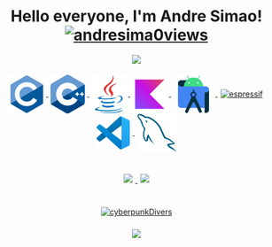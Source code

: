 <h1 align="center" >Hello everyone, I'm Andre Simao!  
  <a href="https://www.linkedin.com/in/andre-simao-254692230/ "target="_blank">  
    <img src="https://komarev.com/ghpvc/?username=andresima0&label=Profile%20views" alt="andresima0views"/>
</h1> 

<div align="center">
<img src="https://readme-typing-svg.demolab.com/?lines=I'm%20Brazilian%20IT%20student;I'm%20Starting%20on%20GitHub%20now;Some%20topics%20I'm%20interested%20in:;I'm%20working%20with%20ESP32%20too!&font=Fira%20Code&Left=true&width=500&height=25&color=00FF00&vCenter=true&pause=500&size=20"/>
</div>

<div align="center">
<div style="display: inline_block"><br>
  <img align="center" alt="alms-c"  width="70" hspace="0" src="https://raw.githubusercontent.com/devicons/devicon/master/icons/c/c-original.svg">
  <img align="center" alt="alms-cplusplus"  width="70" hspace="0" src="https://raw.githubusercontent.com/devicons/devicon/master/icons/cplusplus/cplusplus-original.svg">
  <img align="center" alt="alms-java" width="70" hspace="0" src="https://raw.githubusercontent.com/devicons/devicon/master/icons/java/java-original.svg">
  <img align="center" alt="alms-kotlin" width="70" hspace="0" src="https://raw.githubusercontent.com/devicons/devicon/master/icons/kotlin/kotlin-original.svg">
  <img align="center" alt="alms-androidstudio" width="70" hspace="5" src="https://raw.githubusercontent.com/devicons/devicon/master/icons/androidstudio/androidstudio-original.svg">
  <img align="center" alt="espressif" width="70" hspace="5" src="https://github.com/andresima0/andresima0/assets/111400782/e5bb27dd-857c-4278-9dc1-15c49085d943)">
  <img align="center" alt="alms-vscode" width="60" hspace="5" src="https://raw.githubusercontent.com/devicons/devicon/master/icons/vscode/vscode-original.svg">
  <img align="center" alt="alms-mysql" width="70" hspace="5" src="https://raw.githubusercontent.com/devicons/devicon/master/icons/mysql/mysql-original.svg">
</div>
  
#
<div align="center">
<a href="https://github.com/andresima0">
  <img height="170" hspace= "5" src="https://github-readme-stats.vercel.app/api?username=andresima0&show_icons=true&theme=dark&include_all_commits=true&count_private=true"/>
  <img height="170" hspace= "5" src="https://github-readme-stats.vercel.app/api/top-langs/?username=andresima0&layout=compact&langs_count=16&theme=dark"/>
</div>

#
<div align="center">
  <img align="center" alt="cyberpunkDivers" width="770" src="https://github.com/andresima0/andresima0/assets/111400782/400ed31b-0dd1-4ff1-8700-d754c48b3719">
</div>

###
<div text align="center">
  <img src="https://readme-typing-svg.demolab.com/?lines=->%20Shall%20we%20dive%20deep%20into%20knowledge?&font=Fira%20Code&Left=true&width=500&height=25&color=800080&vCenter=true&pause=5000&size=20"/>
</div>
